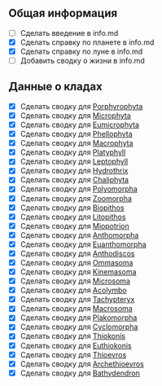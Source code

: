 ## Общая информация

- [ ] Сделать введение в info.md
- [x] Сделать справку по планете в info.md
- [x] Сделать справку по луне в info.md
- [ ] Добавить сводку о жизни в info.md

## Данные о кладах

- [x] Сделать сводку для [Porphyrophyta](pages/porphyrophyta.md)
- [x] Сделать сводку для [Microphyta](pages/microphyta.md)
- [x] Сделать сводку для [Eumicrophyta](pages/eumicrophyta.md)
- [x] Сделать сводку для [Phellophyta](pages/phellophyta.md)
- [x] Сделать сводку для [Macrophyta](pages/macrophyta.md)
- [x] Сделать сводку для [Platyphyll](pages/platyphyll.md)
- [x] Сделать сводку для [Leptophyll](pages/leptophyll.md)
- [x] Сделать сводку для [Hydrothrix](pages/hydrothrix.md)
- [x] Сделать сводку для [Chaliphyta](pages/chaliphyta.md)
- [x] Сделать сводку для [Polyomorpha](pages/polyomorpha.md)
- [x] Сделать сводку для [Zoomorpha](pages/zoomorpha.md)
- [x] Сделать сводку для [Biopithos](pages/biopithos.md)
- [x] Сделать сводку для [Litopithos](pages/litopithos.md)
- [x] Сделать сводку для [Miopotrion](pages/miopotrion.md)
- [x] Сделать сводку для [Anthomorpha](pages/anthomorpha.md)
- [x] Сделать сводку для [Euanthomorpha](pages/euanthomorpha.md)
- [x] Сделать сводку для [Anthodiscos](pages/anthodiscos.md)
- [x] Сделать сводку для [Ommasoma](pages/ommasoma.md)
- [x] Сделать сводку для [Kinemasoma](pages/kinemasoma.md)
- [x] Сделать сводку для [Microsoma](pages/microsoma.md)
- [x] Сделать сводку для [Acolymbo](pages/acolymbo.md)
- [x] Сделать сводку для [Tachypteryx](pages/tachypteryx.md)
- [x] Сделать сводку для [Macrosoma](pages/macrosoma.md)
- [x] Сделать сводку для [Plakomorpha](pages/plakomorpha.md)
- [x] Сделать сводку для [Cyclomorpha](pages/cyclomorpha.md)
- [x] Сделать сводку для [Thiokonis](pages/thiokonis.md)
- [x] Сделать сводку для [Euthiokonis](pages/euthiokonis.md)
- [x] Сделать сводку для [Thioevros](pages/thioevros.md)
- [x] Сделать сводку для [Archethioevros](pages/archethioevros.md)
- [x] Сделать сводку для [Bathydendron](pages/bathydendron.md)